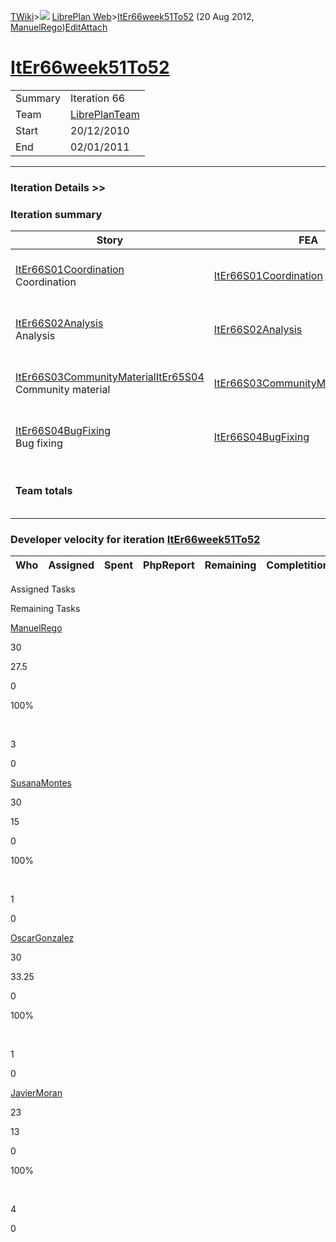[TWiki](/twiki/Main/WebHome)&gt;![](/twiki/TWiki/TWikiDocGraphics/web-bg-small.gif) [LibrePlan Web](/twiki/LibrePlan/WebHome)&gt;[ItEr66week51To52](http://wiki.libreplan-enterprise.com/twiki/LibrePlan/ItEr66week51To52 "Topic revision: 3 (20 Aug 2012 - 09:52:25)") (20 Aug 2012, [ManuelRego](/twiki/Main/ManuelRego))[Edit](http://wiki.libreplan-enterprise.com/twiki/bin/edit/LibrePlan/ItEr66week51To52?t=1520337893 "Edit this topic text")[Attach](/twiki/bin/attach/LibrePlan/ItEr66week51To52 "Attach an image or document to this topic")

 [ItEr66week51To52](/twiki/LibrePlan/ItEr66week51To52)
==================================================================================================



|         |                                                          |
|---------|----------------------------------------------------------|
| Summary | Iteration 66                                             |
| Team    | [LibrePlanTeam](/twiki/LibrePlan/LibrePlanTeam) |
| Start   | 20/12/2010                                               |
| End     | 02/01/2011                                               |

------------------------------------------------------------------------

[](/twiki/LibrePlan)

### Iteration Details &gt;&gt;

###  Iteration summary

<table>
<colgroup>
<col width="8%" />
<col width="8%" />
<col width="8%" />
<col width="8%" />
<col width="8%" />
<col width="8%" />
<col width="8%" />
<col width="8%" />
<col width="8%" />
<col width="8%" />
<col width="8%" />
<col width="8%" />
</colgroup>
<thead>
<tr class="header">
<th>Story</th>
<th>FEA</th>
<th>Estimate</th>
<th>Spent</th>
<th>PhpReport</th>
<th>ToDo</th>
<th>Progress</th>
<th>Done</th>
<th>Overrun</th>
<th>Completion</th>
<th>Developer</th>
<th>Reviewer</th>
</tr>
</thead>
<tbody>
<tr class="odd">
<td><a href="/twiki/LibrePlan/ItEr66S01Coordination">ItEr66S01Coordination</a><br />
Coordination</td>
<td><a href="/twiki/LibrePlan/ItEr66S01Coordination">ItEr66S01Coordination</a></td>
<td><strong>5</strong></td>
<td><strong>2.5</strong></td>
<td><strong>0</strong></td>
<td><strong>0</strong></td>
<td><table>
<tbody>
<tr class="odd">
<td><img src="/twiki/TWiki/SmiliesPlugin/smile.gif" title="smile" alt="smile" /></td>
</tr>
</tbody>
</table></td>
<td>100%</td>
<td>-50%</td>
<td>Acceptance</td>
<td><a href="/twiki/Main/JavierMoran">JavierMoran</a></td>
<td><a href="/twiki/Main/JavierMoran">JavierMoran</a></td>
</tr>
<tr class="even">
<td><a href="/twiki/LibrePlan/ItEr66S02Analysis">ItEr66S02Analysis</a><br />
Analysis</td>
<td><a href="/twiki/LibrePlan/ItEr66S02Analysis">ItEr66S02Analysis</a></td>
<td><strong>0</strong></td>
<td><strong>0</strong></td>
<td><strong>0</strong></td>
<td><strong>0</strong></td>
<td><table>
<tbody>
<tr class="odd">
<td><img src="/twiki/TWiki/SmiliesPlugin/smile.gif" title="smile" alt="smile" /></td>
</tr>
</tbody>
</table></td>
<td>100%</td>
<td>0%</td>
<td>Acceptance</td>
<td><a href="/twiki/Main/JavierMoran">JavierMoran</a></td>
<td><a href="/twiki/Main/JavierMoran">JavierMoran</a></td>
</tr>
<tr class="odd">
<td><a href="/twiki/LibrePlan/ItEr66S03CommunityMaterialItEr65S04">ItEr66S03CommunityMaterialItEr65S04</a><br />
Community material</td>
<td><a href="/twiki/LibrePlan/ItEr66S03CommunityMaterialItEr65S04">ItEr66S03CommunityMaterialItEr65S04</a></td>
<td><strong>23</strong></td>
<td><strong>30.5</strong></td>
<td><strong>0</strong></td>
<td><strong>0</strong></td>
<td><table>
<tbody>
<tr class="odd">
<td><img src="/twiki/TWiki/SmiliesPlugin/smile.gif" title="smile" alt="smile" /></td>
</tr>
</tbody>
</table></td>
<td>100%</td>
<td>+32%</td>
<td>Acceptance</td>
<td><a href="/twiki/Main/ManuelRego">ManuelRego</a> <a href="/twiki/Main/JavierMoran">JavierMoran</a></td>
<td><a href="/twiki/Main/JavierMoran">JavierMoran</a></td>
</tr>
<tr class="even">
<td><a href="/twiki/LibrePlan/ItEr66S04BugFixing">ItEr66S04BugFixing</a><br />
Bug fixing</td>
<td><a href="/twiki/LibrePlan/ItEr66S04BugFixing">ItEr66S04BugFixing</a></td>
<td><strong>85</strong></td>
<td><strong>55.75</strong></td>
<td><strong>0</strong></td>
<td><strong>0</strong></td>
<td><table>
<tbody>
<tr class="odd">
<td><img src="/twiki/TWiki/SmiliesPlugin/smile.gif" title="smile" alt="smile" /></td>
</tr>
</tbody>
</table></td>
<td>100%</td>
<td>-34%</td>
<td>Acceptance</td>
<td><a href="/twiki/Main/ManuelRego">ManuelRego</a> <a href="/twiki/Main/OscarGonzalez">OscarGonzalez</a> <a href="/twiki/Main/SusanaMontes">SusanaMontes</a> <a href="/twiki/Main/JavierMoran">JavierMoran</a></td>
<td><a href="/twiki/Main/JavierMoran">JavierMoran</a></td>
</tr>
<tr class="odd">
<td><strong>Team totals</strong></td>
<td> </td>
<td><strong>113</strong></td>
<td><strong>88.75</strong></td>
<td><strong>0</strong></td>
<td><strong>0</strong></td>
<td><table>
<tbody>
<tr class="odd">
<td><img src="/twiki/TWiki/SmiliesPlugin/smile.gif" title="smile" alt="smile" /></td>
</tr>
</tbody>
</table></td>
<td>100%</td>
<td>-21%</td>
<td> </td>
<td> </td>
<td> </td>
</tr>
</tbody>
</table>

###  Developer velocity for iteration [ItEr66week51To52](/twiki/LibrePlan/ItEr66week51To52)

| Who | Assigned | Spent | PhpReport | Remaining | Completition |     |
|-----|----------|-------|-----------|-----------|--------------|-----|

Assigned Tasks

Remaining Tasks

[ManuelRego](/twiki/Main/ManuelRego)

30

27.5

0

100%

 

3

0

[SusanaMontes](/twiki/Main/SusanaMontes)

30

15

0

100%

 

1

0

[OscarGonzalez](/twiki/Main/OscarGonzalez)

30

33.25

0

100%

 

1

0

[JavierMoran](/twiki/Main/JavierMoran)

23

13

0

100%

 

4

0
